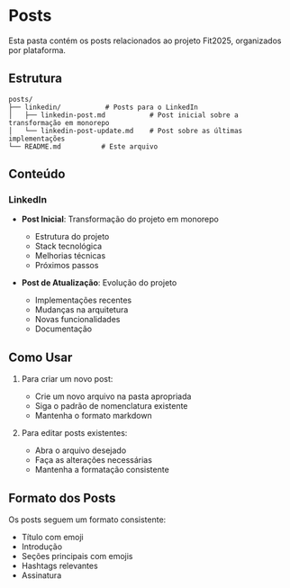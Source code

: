 # Posts

Esta pasta contém os posts relacionados ao projeto Fit2025, organizados por plataforma.

## Estrutura

```
posts/
├── linkedin/           # Posts para o LinkedIn
│   ├── linkedin-post.md           # Post inicial sobre a transformação em monorepo
│   └── linkedin-post-update.md    # Post sobre as últimas implementações
└── README.md          # Este arquivo
```

## Conteúdo

### LinkedIn

- **Post Inicial**: Transformação do projeto em monorepo

  - Estrutura do projeto
  - Stack tecnológica
  - Melhorias técnicas
  - Próximos passos

- **Post de Atualização**: Evolução do projeto
  - Implementações recentes
  - Mudanças na arquitetura
  - Novas funcionalidades
  - Documentação

## Como Usar

1. Para criar um novo post:

   - Crie um novo arquivo na pasta apropriada
   - Siga o padrão de nomenclatura existente
   - Mantenha o formato markdown

2. Para editar posts existentes:
   - Abra o arquivo desejado
   - Faça as alterações necessárias
   - Mantenha a formatação consistente

## Formato dos Posts

Os posts seguem um formato consistente:

- Título com emoji
- Introdução
- Seções principais com emojis
- Hashtags relevantes
- Assinatura
